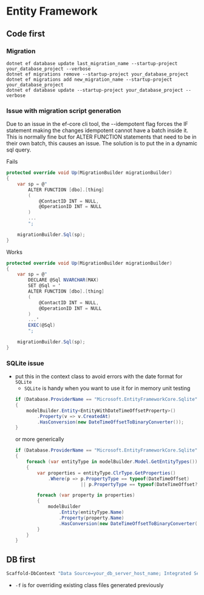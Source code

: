 # Entity Framework

## Code first

### Migration
```shell
dotnet ef database update last_migration_name --startup-project your_database_project --verbose
dotnet ef migrations remove --startup-project your_database_project
dotnet ef migrations add new_migration_name --startup-project your_database_project
dotnet ef database update --startup-project your_database_project --verbose
```

### Issue with migration script generation

Due to an issue in the ef-core cli tool, the --idempotent flag forces the IF statement making the changes idempotent cannot have a batch inside it. This is normally fine but for ALTER FUNCTION statements that need to be in their own batch, this causes an issue. The solution is to put the in a dynamic sql query.

Fails
```c#
protected override void Up(MigrationBuilder migrationBuilder)
{
    var sp = @"
        ALTER FUNCTION [dbo].[thing]
        (
            @ContactID INT = NULL,
            @OperationID INT = NULL
        )
        ...
        ";

    migrationBuilder.Sql(sp);
}
```

Works
```c#
protected override void Up(MigrationBuilder migrationBuilder)
{
    var sp = @"
        DECLARE @Sql NVARCHAR(MAX)
        SET @Sql = '
        ALTER FUNCTION [dbo].[thing]
        (
            @ContactID INT = NULL,
            @OperationID INT = NULL
        )
        ...'
        EXEC(@Sql)
        ";

    migrationBuilder.Sql(sp);
}
```

### SQLite issue
- put this in the context class to avoid errors with the date format for `SQLite`
    - `SQLite` is handy when you want to use it for in memory unit testing
    ```c#
    if (Database.ProviderName == "Microsoft.EntityFrameworkCore.Sqlite")
    {
        modelBuilder.Entity<EntityWithDateTimeOffsetProperty>()
            .Property(v => v.CreatedAt)
            .HasConversion(new DateTimeOffsetToBinaryConverter());
    }
    ```
    or more generically
    ```c#
    if (Database.ProviderName == "Microsoft.EntityFrameworkCore.Sqlite")
    {
        foreach (var entityType in modelBuilder.Model.GetEntityTypes())
        {
            var properties = entityType.ClrType.GetProperties()
                .Where(p => p.PropertyType == typeof(DateTimeOffset)
                            || p.PropertyType == typeof(DateTimeOffset?));

            foreach (var property in properties)
            {
                modelBuilder
                    .Entity(entityType.Name)
                    .Property(property.Name)
                    .HasConversion(new DateTimeOffsetToBinaryConverter());
            }
        }
    }
    ```

## DB first
```PowerShell
Scaffold-DbContext "Data Source=your_db_server_host_name; Integrated Security=True;MultipleActiveResultSets=True; Initial Catalog=your_db" Microsoft.EntityFrameworkCore.SqlServer -OutputDir Models -Tables "Table1","Table2" -f
```
- `-f` is for overriding existing class files generated previously
